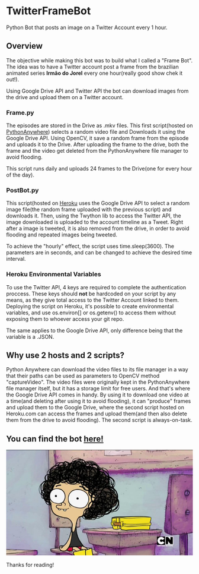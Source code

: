 # TwitterFrameBot
Python Bot that posts an image on a Twitter Account every 1 hour.

## **Overview**

The objective while making this bot was to build what I called a "Frame Bot". The idea was to have a Twitter account post a frame from the brazilian animated series **Irmão do Jorel** every one hour(really good show chek it out!).

Using Google Drive API and Twitter API the bot can download images from the drive and upload them on a Twitter account.

### Frame.py

The episodes are stored in the Drive as .mkv files. This first script(hosted on [PythonAnywhere](https://www.pythonanywhere.com)) selects a random video file and Downloads it using the Google Drive API. Using OpenCV, it save a random frame from the episode and uploads it to the Drive.
After uploading the frame to the drive, both the frame and the video get deleted from the PythonAnywhere file manager to avoid flooding.

This script runs daily and uploads 24 frames to the Drive(one for every hour of the day).

### PostBot.py

This script(hosted on [Heroku](https://www.heroku.com) uses the Google Drive API to select a random image file(the random frame uploaded with the previous script) and downloads it. Then, using the Twython lib to access the Twitter API, the image downloaded is uploaded to the account timeline as a Tweet.
Right after a image is tweeted, it is also removed from the drive, in order to avoid flooding and repeated images being tweeted.

To achieve the "hourly" effect, the script uses time.sleep(3600). The parameters are in seconds, and can be changed to achieve the desired time interval.

### Heroku Environmental Variables

To use the Twitter API, 4 keys are required to complete the authentication proccess. These keys should **not** be hardcoded on your script by any means, as they give total access to the Twitter Account linked to them. Deploying the script on Heroku, it's possible to create environmental variables, and use os.environ[] or os.getenv() to access them without exposing them to whoever access your git repo.

The same applies to the Google Drive API, only difference being that the variable is a .JSON.

## Why use 2 hosts and 2 scripts?
Python Anywhere can download the video files to its file manager in a way that their paths can be used as parameters to OpenCV method "captureVideo". The video files were originally kept in the PythonAnywhere file manager itself, but it has a storage limit for free users. And that's where the Google Drive API comes in handy.
By using it to download one video at a time(and deleting after using it to avoid flooding), it can "produce" frames and upload them to the Google Drive, where the second script hosted on Heroku.com can access the frames and upload them(and then also delete them from the drive to avoid flooding). The second script is always-on-task.

## You can find the bot [here!](https://twitter.com/BotJorel)

![jorel](joreLFrame.jpeg)  

Thanks for reading!
